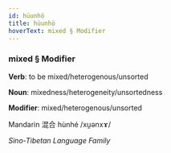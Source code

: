 ```yaml
---
id: hüunhö
title: hüunhö
hoverText: mixed § Modifier
---
```


### mixed § Modifier

**Verb**: to be mixed/heterogenous/unsorted

**Noun**: mixedness/heterogeneity/unsortedness

**Modifier**: mixed/heterogenous/unsorted

Mandarin 混合 hùnhé /xu̯ənxɤ/

*Sino-Tibetan Language Family*